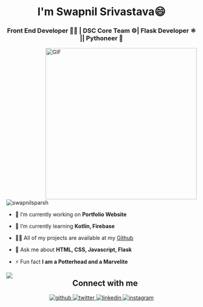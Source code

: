 <h1 align="center">I'm Swapnil Srivastava😄</h1>
<h3 align="center">Front End Developer 👨‍💻 | DSC Core Team ⚙| Flask Developer ⚛️ || Pythoneer 🐍</h3>

<img align="right" alt="GIF" src="https://i.imgur.com/8MupZHY.gif" width="400px" />


<p align="left"> <img src="https://komarev.com/ghpvc/?username=swapnilsparsh&label=Profile+Views" alt="swapnilsparsh" /> </p>

- 🔭 I’m currently working on **Portfolio Website**

- 🌱 I’m currently learning **Kotlin, Firebase**

- 👨‍💻 All of my projects are available at my [Github](https://github.com/swapnilsparsh?tab=repositories)

- 💬 Ask me about **HTML, CSS, Javascript, Flask**

- ⚡ Fun fact **I am a Potterhead and a Marvelite**

<img align="left" src="https://github-readme-stats.vercel.app/api?username=swapnilsparsh&count_private=true&theme=merko" />

<h2 align="center" >Connect with me</h2>
<div align="center">
<a href="https://github.com/swapnilsparsh" target="_blank">
<img src=https://img.shields.io/badge/github-%2324292e.svg?&style=for-the-badge&logo=github&logoColor=white alt=github style="margin-bottom: 5px;" />
</a>
<a href="https://twitter.com/swapnilsparsh" target="_blank">
<img src=https://img.shields.io/badge/twitter-%2300acee.svg?&style=for-the-badge&logo=twitter&logoColor=white alt=twitter style="margin-bottom: 5px;" />
</a>
<a href="https://www.linkedin.com/in/swapnil-srivastava-sparsh/" target="_blank">
<img src=https://img.shields.io/badge/linkedin-%231E77B5.svg?&style=for-the-badge&logo=linkedin&logoColor=white alt=linkedin style="margin-bottom: 5px;" />
</a>
<a href="mailto:arezona.lucky55@gmail.com?hl=en" target="_blank">
<img src=https://img.shields.io/badge/gmail-%23000000.svg?&style=for-the-badge&logo=gmail&logoColor=red alt=instagram style="margin-bottom: 5px;" />
</a> 
</div>  
  

